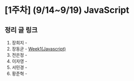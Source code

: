 # [1주차] (9/14~9/19) JavaScript

## 정리 글 링크

1. 장희지 -
2. 장동균 - [Week1(Javascript)](https://dongkyun-jang.tistory.com/84)
3. 전은정 - 
4. 이자영 -
5. 서민경 - 
6. 황준혁 - 
